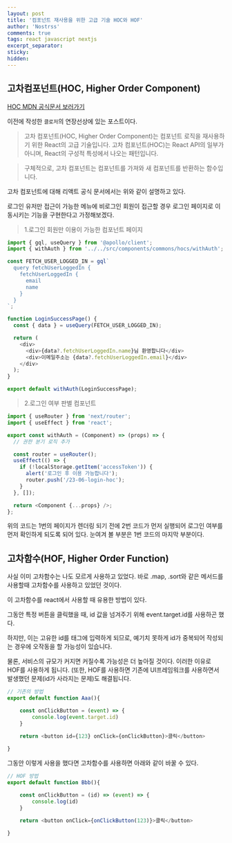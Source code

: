 ```yaml
---
layout: post
title: '컴포넌트 재사용을 위한 고급 기술 HOC와 HOF'
author: 'Nostrss'
comments: true
tags: react javascript nextjs
excerpt_separator:
sticky:
hidden:
---
```


## 고차컴포넌트(HOC, Higher Order Component)
[HOC MDN 공식문서 보러가기](https://ko.reactjs.org/docs/higher-order-components.html#dont-mutate-the-original-component-use-composition)

이전에 작성한 `클로저`의 연장선상에 있는 포스트이다.

>고차 컴포넌트(HOC, Higher Order Component)는 컴포넌트 로직을 재사용하기 위한 React의 고급 기술입니다. 고차 컴포넌트(HOC)는 React API의 일부가 아니며, React의 구성적 특성에서 나오는 패턴입니다.

>구체적으로, 고차 컴포넌트는 컴포넌트를 가져와 새 컴포넌트를 반환하는 함수입니다.

고차 컴포넌트에 대해 리액트 공식 문서에서는 위와 같이 설명하고 있다.

로그인 유저만 접근이 가능한 메뉴에 비로그인 회원이 접근할 경우 로그인 페이지로 이동시키는 기능을 구현한다고 가정해보겠다.



>1.로그인 회원만 이용이 가능한 컴포넌트 페이지

```javascript
import { gql, useQuery } from '@apollo/client';
import { withAuth } from '../../src/components/commons/hocs/withAuth';

const FETCH_USER_LOGGED_IN = gql`
  query fetchUserLoggedIn {
    fetchUserLoggedIn {
      email
      name
    }
  }
`;

function LoginSuccessPage() {
  const { data } = useQuery(FETCH_USER_LOGGED_IN);

  return (
    <div>
      <div>{data?.fetchUserLoggedIn.name}님 환영합니다</div>
      <div>이메일주소는 {data?.fetchUserLoggedIn.email}</div>
    </div>
  );
}

export default withAuth(LoginSuccessPage);
```


>2.로그인 여부 판별 컴포넌트


```javascript
import { useRouter } from 'next/router';
import { useEffect } from 'react';

export const withAuth = (Component) => (props) => {
  // 권한 분기 로직 추가

  const router = useRouter();
  useEffect(() => {
    if (!localStorage.getItem('accessToken')) {
      alert('로그인 후 이용 가능합니다');
      router.push('/23-06-login-hoc');
    }
  }, []);

  return <Component {...props} />;
};
```

위의 코드는 1번의 페이지가 렌더링 되기 전에 2번 코드가 먼저 실행되어 로그인 여부를 먼저 확인하게 되도록 되어 있다. 눈여겨 볼 부분은 1번 코드의 마지막 부분이다.


## 고차함수(HOF, Higher Order Function)

사실 이미 고차함수는 나도 모르게 사용하고 있었다. 바로 .map, .sort와 같은 메서드를 사용할때 고차함수를 사용하고 있었던 것이다.

이 고차함수를 react에서 사용할 때 유용한 방법이 있다.

그동안 특정 버튼을 클릭했을 때, id 값을 넘겨주기 위해 event.target.id를 사용하곤 했다.

하지만, 이는 고유한 id를 태그에 입력하게 되므로, 예기치 못하게 id가 중복되어 작성되는 경우에 오작동을 할 가능성이 있습니다.

물론, 서비스의 규모가 커지면 커질수록 가능성은 더 높아질 것이다. 이러한 이유로 HOF를 사용하게 됩니다.
(또한, HOF를 사용하면 기존에 UI프레임워크를 사용하면서 발생했던 문제(id가 사라지는 문제)도 해결됩니다.



```javascript
// 기존의 방법
export default function Aaa(){

	const onClickButton = (event) => {
		console.log(event.target.id)
	}

	return <button id={123} onClick={onClickButton}>클릭</button>
	
}
```


그동안 이렇게 사용을 했다면 고차함수를 사용하면 아래와 같이 바꿀 수 있다.

```javascript
// HOF 방법
export default function Bbb(){

	const onClickButton = (id) => (event) => {
		console.log(id)
	}

	return <button onClick={onClickButton(123)}>클릭</button>
	
}
```






